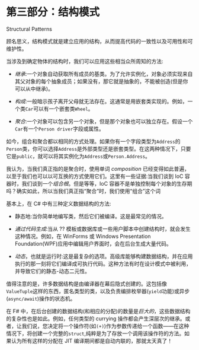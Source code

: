 # 第三部分：结构模式

<!-- ch 7~13 -->

Structural Patterns

顾名思义，结构模式就是建立应用的结构，从而提高代码的一致性以及可用性和可维护性。

当涉及到确定物体的结构时，我们可以应用这些相当众所周知的方法:

*   *继承*:一个对象自动获取所有成员的基类。为了允许实例化，对象必须实现来自其父对象的每个抽象成员；如果没有，那它就是抽象的，不能被创造(但是你可以从中继承)。

*   *构成*:一般暗示孩子离开父母就无法存在。这通常是用嵌套类实现的。例如，一个类`Car`可以有一个嵌套类`Wheel`。

*   *聚合*:一个对象可以包含另一个对象，但是那个对象也可以独立存在。假设一个`Car`有一个`Person driver`字段或属性。

如今，组合和聚合都以相同的方式处理。如果你有一个字段类型为`Address`的`Person`类，你可以选择`Address`是外部类型还是嵌套类型。在这两种情况下，只要它是`public`，就可以将其实例化为`Address`或`Person.Address`。

我认为，当我们真正指的是聚合时，使用单词 *composition* 已经变得如此普遍，以至于我们也可以以可互换的方式使用它们。这里有一些证据:当我们谈到 IoC 容器时，我们谈到一个*组合根*。但是等等，IoC 容器不是单独控制每个对象的生存期吗？确实如此，所以当我们真正指“聚合”时，我们使用“组合”这个词

基本上，在 C# 中有三种定义数据结构的方法:

*   静态地:当你简单地编写类，然后它们被编译。这是最常见的情况。

*   *通过代码生成*:当从 ?? 模板或数据库或一些用户脚本中创建结构时，就会发生这种情况。例如，在 WinForms 或 Windows Presentation Foundation(WPF)应用中编辑用户界面时，会在后台生成大量代码。

*   *动态*，也就是运行时:这是最复杂的选项。高级库能够构建数据结构，并在应用执行的那一刻将它们编译成可执行代码。这种方法有时在设计模式中被利用，并导致它们的静态-动态二元性。

值得注意的是，许多数据结构是由编译器在幕后隐式创建的。这包括像`ValueTuple`这样的东西，匿名类型的类，以及负责编排枚举器(`yield`功能)或异步(`async/await`)操作的状态机。

在 F# 中，在后台创建的数据结构(和相应的分配)的数量是*巨大的*，这些数据结构的复杂性也是如此。例如，任何类型的 currying 操作都会产生深层次的继承。或者，让我们说，您决定将一个操作符(如`(+)`)作为参数传递给一个函数——在这种情况下，将创建一个完整的`struct`,纯粹是为了存放一个调用该操作符的方法。如果认为所有这样的分配在 JIT 编译期间都是自动内联的，那就太天真了！